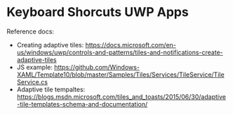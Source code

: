 # Keyboard Shorcuts UWP Apps

Reference docs:

- Creating adaptive tiles: https://docs.microsoft.com/en-us/windows/uwp/controls-and-patterns/tiles-and-notifications-create-adaptive-tiles
- JS example: https://github.com/Windows-XAML/Template10/blob/master/Samples/Tiles/Services/TileService/TileService.cs
- Adaptive tile tempaltes: https://blogs.msdn.microsoft.com/tiles_and_toasts/2015/06/30/adaptive-tile-templates-schema-and-documentation/
